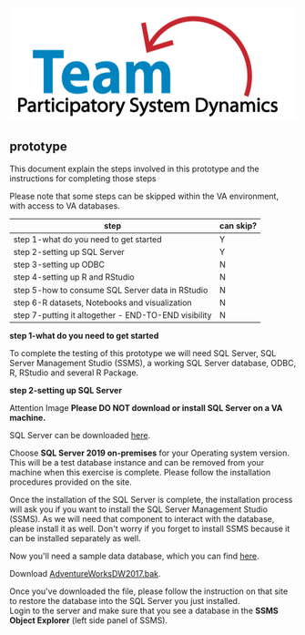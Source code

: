 <img src = "https://github.com/lzim/teampsd/blob/teampsd_style/teampsd_logo/team_psd_logo_sm.png"
     height = "200" width = "600"> 
     
## prototype

This document explain the steps involved in this prototype and the instructions  for completing those steps

Please note that some steps can be skipped within the VA environment, with access to VA databases.  

|step  |can skip?  |
|--|--|
|step 1-what do you need to get started|Y  |
|step 2-setting up SQL Server|Y  |
|step 3-setting up ODBC  |N  |
|step 4-setting up R and RStudio|N  |
|step 5-how to consume SQL Server data in RStudio |N  |
|step 6-R datasets, Notebooks and visualization |N  |
|step 7-putting it altogether - END-TO-END visibility |N  |

**step 1-what do you need to get started**

To complete the testing of this prototype we will need SQL Server, SQL Server Management Studio (SSMS), a working SQL Server database, ODBC, R, RStudio and several R Package.  

**step 2-setting up SQL Server**

Attention Image
**Please DO NOT download or install SQL Server on a VA machine.** 

SQL Server can be downloaded [here](https://www.microsoft.com/en-us/sql-server/sql-server-downloads). 

Choose **SQL Server 2019 on-premises** for your Operating system version. This will be a test database instance and can be removed from your machine when this exercise is complete. Please follow the installation procedures provided on the site. 

Once the installation of the SQL Server is complete, the installation process will ask you if you want to install the SQL Server Management Studio (SSMS). As we will need that component to interact with the database, please install it as well. Don't worry if you forget to install SSMS because it can be installed separately as well. 

Now you'll need a sample data database, which you can find [here](https://docs.microsoft.com/en-us/sql/samples/adventureworks-install-configure?view=sql-server-ver15).

Download [AdventureWorksDW2017.bak](https://github.com/Microsoft/sql-server-samples/releases/download/adventureworks/AdventureWorksDW2017.bak).

Once you've downloaded the file, please follow the instruction on that site to restore the database into the SQL Server you just installed.  
Login to the server and make sure that you see a database in the 
**SSMS Object Explorer** (left side panel of SSMS).

  
